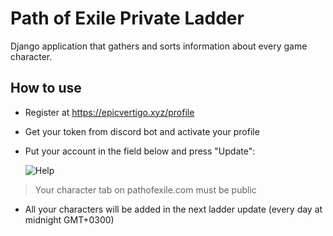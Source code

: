 # Path of Exile Private Ladder

Django application that gathers and sorts information about every game character.

## How to use
- Register at https://epicvertigo.xyz/profile
- Get your token from discord bot and activate your profile
- Put your account in the field below and press "Update":

  ![Help](https://i.imgur.com/q9iAviC.png)
> Your character tab on pathofexile.com must be public
- All your characters will be added in the next ladder update (every day at midnight GMT+0300)
